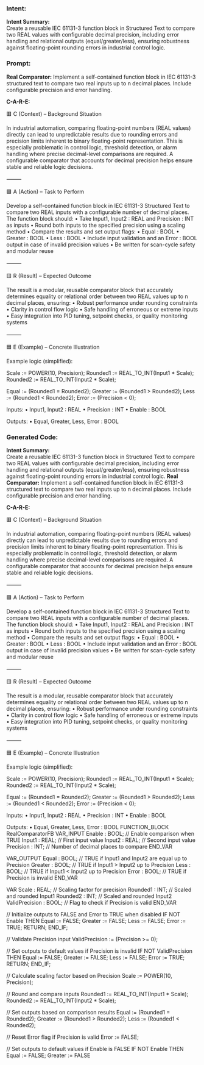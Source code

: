 ### Intent:
**Intent Summary:**  
Create a reusable IEC 61131-3 function block in Structured Text to compare two REAL values with configurable decimal precision, including error handling and relational outputs (equal/greater/less), ensuring robustness against floating-point rounding errors in industrial control logic.

### Prompt:
**Real Comparator:**
Implement a self-contained function block in IEC 61131-3 structured text to compare two real inputs up to n decimal places. Include configurable precision and error handling.

**C-A-R-E:**

🟥 C (Context) – Background Situation

In industrial automation, comparing floating-point numbers (REAL values) directly can lead to unpredictable results due to rounding errors and precision limits inherent to binary floating-point representation. This is especially problematic in control logic, threshold detection, or alarm handling where precise decimal-level comparisons are required. A configurable comparator that accounts for decimal precision helps ensure stable and reliable logic decisions.

⸻

🟩 A (Action) – Task to Perform

Develop a self-contained function block in IEC 61131-3 Structured Text to compare two REAL inputs with a configurable number of decimal places. The function block should:
	•	Take Input1, Input2 : REAL and Precision : INT as inputs
	•	Round both inputs to the specified precision using a scaling method
	•	Compare the results and set output flags:
	•	Equal : BOOL
	•	Greater : BOOL
	•	Less : BOOL
	•	Include input validation and an Error : BOOL output in case of invalid precision values
	•	Be written for scan-cycle safety and modular reuse

⸻

🟨 R (Result) – Expected Outcome

The result is a modular, reusable comparator block that accurately determines equality or relational order between two REAL values up to n decimal places, ensuring:
	•	Robust performance under rounding constraints
	•	Clarity in control flow logic
	•	Safe handling of erroneous or extreme inputs
	•	Easy integration into PID tuning, setpoint checks, or quality monitoring systems

⸻

🟦 E (Example) – Concrete Illustration

Example logic (simplified):

Scale := POWER(10, Precision);
Rounded1 := REAL_TO_INT(Input1 * Scale);
Rounded2 := REAL_TO_INT(Input2 * Scale);

Equal := (Rounded1 = Rounded2);
Greater := (Rounded1 > Rounded2);
Less := (Rounded1 < Rounded2);
Error := (Precision < 0);

Inputs:
	•	Input1, Input2 : REAL
	•	Precision : INT
	•	Enable : BOOL

Outputs:
	•	Equal, Greater, Less, Error : BOOL

### Generated Code:
**Intent Summary:**  
Create a reusable IEC 61131-3 function block in Structured Text to compare two REAL values with configurable decimal precision, including error handling and relational outputs (equal/greater/less), ensuring robustness against floating-point rounding errors in industrial control logic.
**Real Comparator:**
Implement a self-contained function block in IEC 61131-3 structured text to compare two real inputs up to n decimal places. Include configurable precision and error handling.

**C-A-R-E:**

🟥 C (Context) – Background Situation

In industrial automation, comparing floating-point numbers (REAL values) directly can lead to unpredictable results due to rounding errors and precision limits inherent to binary floating-point representation. This is especially problematic in control logic, threshold detection, or alarm handling where precise decimal-level comparisons are required. A configurable comparator that accounts for decimal precision helps ensure stable and reliable logic decisions.

⸻

🟩 A (Action) – Task to Perform

Develop a self-contained function block in IEC 61131-3 Structured Text to compare two REAL inputs with a configurable number of decimal places. The function block should:
	•	Take Input1, Input2 : REAL and Precision : INT as inputs
	•	Round both inputs to the specified precision using a scaling method
	•	Compare the results and set output flags:
	•	Equal : BOOL
	•	Greater : BOOL
	•	Less : BOOL
	•	Include input validation and an Error : BOOL output in case of invalid precision values
	•	Be written for scan-cycle safety and modular reuse

⸻

🟨 R (Result) – Expected Outcome

The result is a modular, reusable comparator block that accurately determines equality or relational order between two REAL values up to n decimal places, ensuring:
	•	Robust performance under rounding constraints
	•	Clarity in control flow logic
	•	Safe handling of erroneous or extreme inputs
	•	Easy integration into PID tuning, setpoint checks, or quality monitoring systems

⸻

🟦 E (Example) – Concrete Illustration

Example logic (simplified):

Scale := POWER(10, Precision);
Rounded1 := REAL_TO_INT(Input1 * Scale);
Rounded2 := REAL_TO_INT(Input2 * Scale);

Equal := (Rounded1 = Rounded2);
Greater := (Rounded1 > Rounded2);
Less := (Rounded1 < Rounded2);
Error := (Precision < 0);

Inputs:
	•	Input1, Input2 : REAL
	•	Precision : INT
	•	Enable : BOOL

Outputs:
	•	Equal, Greater, Less, Error : BOOL
FUNCTION_BLOCK RealComparatorFB
VAR_INPUT
    Enable : BOOL; // Enable comparison when TRUE
    Input1 : REAL; // First input value
    Input2 : REAL; // Second input value
    Precision : INT; // Number of decimal places to compare
END_VAR

VAR_OUTPUT
    Equal : BOOL; // TRUE if Input1 and Input2 are equal up to Precision
    Greater : BOOL; // TRUE if Input1 > Input2 up to Precision
    Less : BOOL; // TRUE if Input1 < Input2 up to Precision
    Error : BOOL; // TRUE if Precision is invalid
END_VAR

VAR
    Scale : REAL; // Scaling factor for precision
    Rounded1 : INT; // Scaled and rounded Input1
    Rounded2 : INT; // Scaled and rounded Input2
    ValidPrecision : BOOL; // Flag to check if Precision is valid
END_VAR

// Initialize outputs to FALSE and Error to TRUE when disabled
IF NOT Enable THEN
    Equal := FALSE;
    Greater := FALSE;
    Less := FALSE;
    Error := TRUE;
    RETURN;
END_IF;

// Validate Precision input
ValidPrecision := (Precision >= 0);

// Set outputs to default values if Precision is invalid
IF NOT ValidPrecision THEN
    Equal := FALSE;
    Greater := FALSE;
    Less := FALSE;
    Error := TRUE;
    RETURN;
END_IF;

// Calculate scaling factor based on Precision
Scale := POWER(10, Precision);

// Round and compare inputs
Rounded1 := REAL_TO_INT(Input1 * Scale);
Rounded2 := REAL_TO_INT(Input2 * Scale);

// Set outputs based on comparison results
Equal := (Rounded1 = Rounded2);
Greater := (Rounded1 > Rounded2);
Less := (Rounded1 < Rounded2);

// Reset Error flag if Precision is valid
Error := FALSE;

// Set outputs to default values if Enable is FALSE
IF NOT Enable THEN
    Equal := FALSE;
    Greater := FALSE
